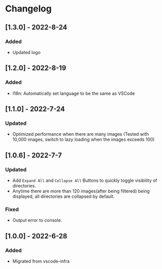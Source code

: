# Changelog

## [1.3.0] - 2022-8-24
### Added
- Updated logo

## [1.2.0] - 2022-8-19
### Added
- I18n: Automatically set language to be the same as VSCode

## [1.1.0] - 2022-7-24
### Updated
- Optimized performance when there are many images (Tested with 10,000 images, switch to lazy loading when the images exceeds 100)

## [1.0.6] - 2022-7-7
### Updated
- Add `Expand All` and `Collapse All` Buttons to quickly toggle visibility of directories. 
- Anytime there are more than 120 images(after being filtered) being displayed, all directories are collapsed by default.

### Fixed
- Output error to console.

## [1.0.0] - 2022-6-28
### Added
- Migrated from vscode-infra
